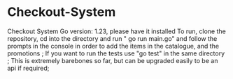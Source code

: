 # Checkout-System

Checkout System
Go version: 1.23, please have it installed
To run, clone the repository, cd into the directory and run " go run main.go" and follow the prompts in the console in order to add the items in the catalogue, and the promotions ;
If you want to run the tests use "go test" in the same directory ;
This is extremely barebones so far, but can be upgraded easily to be an api if required;
